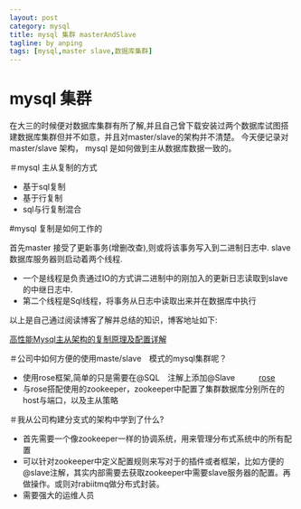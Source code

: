 ```yaml
---
layout: post
category: mysql
title: mysql 集群 masterAndSlave
tagline: by anping
tags: [mysql,master slave,数据库集群]
---
```


mysql 集群
=========

在大三的时候便对数据库集群有所了解,并且自己曾下载安装过两个数据库试图搭建数据库集群但并不如意，并且对master/slave的架构并不清楚。
今天便记录对master/slave 架构， mysql 是如何做到主从数据库数据一致的。


＃mysql 主从复制的方式

*   基于sql复制
*   基于行复制
*   sql与行复制混合

#mysql 复制是如何工作的

首先master 接受了更新事务(增删改查),则或将该事务写入到二进制日志中.
slave数据库服务器则启动着两个线程.


*   一个是线程是负责通过IO的方式讲二进制中的刚加入的更新日志读取到slave的中继日志中.
*   第二个线程是Sql线程，将事务从日志中读取出来并在数据库中执行



以上是自己通过阅读博客了解并总结的知识，博客地址如下:


[高性能Mysql主从架构的复制原理及配置详解 ](http://blog.csdn.net/hguisu/article/details/7325124)


＃公司中如何方便的使用maste/slave　模式的mysql集群呢？

*   使用rose框架,简单的只是需要在@SQL　注解上添加@Slave　　　[rose](http://www.54chen.com/life/rose-manual-1.html)
*   与rose搭配使用的zookeeper，zookeeper中配置了集群数据库分别所在的host与端口，以及主从策略


＃我从公司构建分支式的架构中学到了什么?



*   首先需要一个像zookeeper一样的协调系统，用来管理分布式系统中的所有配置
*   可以针对zookeeper中定义配置规则来写对于的插件或者框架，比如方便的@slave注解，其实内部需要去获取zookeeper中需要slave服务器的配置。再做操作。或则对rabiitmq做分布式封装。
*   需要强大的运维人员
